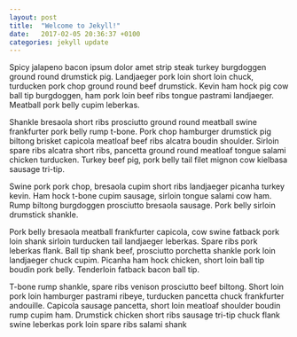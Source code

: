 ```yaml
---
layout: post
title:  "Welcome to Jekyll!"
date:   2017-02-05 20:36:37 +0100
categories: jekyll update
---
```

Spicy jalapeno bacon ipsum dolor amet strip steak turkey burgdoggen ground round drumstick pig. Landjaeger pork loin short loin chuck, turducken pork chop ground round beef drumstick. Kevin ham hock pig cow ball tip burgdoggen, ham pork loin beef ribs tongue pastrami landjaeger. Meatball pork belly cupim leberkas.

Shankle bresaola short ribs prosciutto ground round meatball swine frankfurter pork belly rump t-bone. Pork chop hamburger drumstick pig biltong brisket capicola meatloaf beef ribs alcatra boudin shoulder. Sirloin spare ribs alcatra short ribs, pancetta ground round meatloaf tongue salami chicken turducken. Turkey beef pig, pork belly tail filet mignon cow kielbasa sausage tri-tip.

Swine pork pork chop, bresaola cupim short ribs landjaeger picanha turkey kevin. Ham hock t-bone cupim sausage, sirloin tongue salami cow ham. Rump biltong burgdoggen prosciutto bresaola sausage. Pork belly sirloin drumstick shankle.

Pork belly bresaola meatball frankfurter capicola, cow swine fatback pork loin shank sirloin turducken tail landjaeger leberkas. Spare ribs pork leberkas flank. Ball tip shank beef, prosciutto porchetta shankle pork loin landjaeger chuck cupim. Picanha ham hock chicken, short loin ball tip boudin pork belly. Tenderloin fatback bacon ball tip.

T-bone rump shankle, spare ribs venison prosciutto beef biltong. Short loin pork loin hamburger pastrami ribeye, turducken pancetta chuck frankfurter andouille. Capicola sausage pancetta, short loin meatloaf shoulder boudin rump cupim ham. Drumstick chicken short ribs sausage tri-tip chuck flank swine leberkas pork loin spare ribs salami shank
